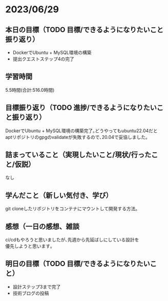 # 2023/06/29
## 本日の目標（TODO 目標/できるようになりたいこと振り返り）
- DockerでUbuntu + MySQL環境の構築
- 提出クエストステップ4の完了
## 学習時間
5.5時間(合計:516.0時間)
## 目標振り返り（TODO 進捗/できるようになりたいこと振り返り）
DockerでUbuntu + MySQL環境の構築完了｡どうやってもubuntu22.04だと  
aptリポジトリのgpgのvalidateが失敗するので､20.04で妥協しました｡
## 詰まっていること（実現したいこと/現状/行ったこと/仮説）
なし
## 学んだこと（新しい気付き、学び）
git cloneしたリポジトリをコンテナにマウントして開発する方法｡
## 感想（一日の感想、雑談
ci/cdもやろうと思いましたが､先週から先延ばしにしている設計を  
優先しようと思います｡
## 明日の目標（TODO 目標/できるようになりたいこと）
- 設計ステップ3まで完了
- 技術ブログの投稿
